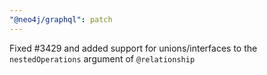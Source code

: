 ```yaml
---
"@neo4j/graphql": patch
---
```


Fixed #3429 and added support for unions/interfaces to the `nestedOperations` argument of `@relationship`
